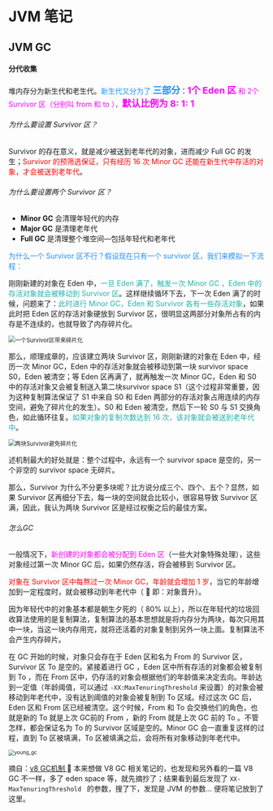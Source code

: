 # JVM 笔记



## JVM GC

#### 分代收集

堆内存分为新生代和老生代。<font color=dodgerBlue>新生代又分为了 <font size=4>**三部分**</font></font>：<font color=fuchsia><font size=4>**1个 Eden 区**</font> 和 2个 Survivor 区（分别叫 from 和 to ），<font size=4>**默认比例为 8: 1: 1**</font></font>

###### 为什么要设置 Survivor 区？

 Survivor 的存在意义，就是减少被送到老年代的对象，进而减少 Full GC 的发生；<font color=red>Survivor 的预筛选保证，只有经历 16 次 Minor GC 还能在新生代中存活的对象，才会被送到老年代</font>。

###### 为什么要设置两个 Survivor 区？

- **Minor GC** 会清理年轻代的内存
- **Major GC** 是清理老年代
- **Full GC** 是清理整个堆空间—包括年轻代和老年代

<font color=dodgerBlue>为什么一个 Survivor 区不行？假设现在只有一个 survivor 区，我们来模拟一下流程：</font> 

刚刚新建的对象在 Eden 中，<font color=LightSeaGreen>一旦 Eden 满了，触发一次 Minor GC ，Eden 中的存活对象就会被移动到 Survivor 区</font>。这样继续循环下去，下一次 Eden 满了的时候，问题来了：<font color=LightSeaGreen>此时进行 Minor GC，Eden 和 Survivor 各有一些存活对象</font>，如果此时把 Eden 区的存活对象硬放到 Survivor 区，很明显这两部分对象所占有的内存是不连续的，也就导致了内存碎片化。 

<img src="https://s2.loli.net/2022/10/25/tMOE2pWQxiAm3KX.png" alt="一个Survivor区带来碎片化" style="zoom:80%;" />

那么，顺理成章的，应该建立两块 Survivor 区，刚刚新建的对象在 Eden 中，经历一次 Minor GC，Eden 中的存活对象就会被移动到第一块 survivor space S0，Eden 被清空；等 Eden 区再满了，就再触发一次 Minor GC，Eden 和 S0 中的存活对象又会被复制送入第二块survivor space S1（这个过程非常重要，因为这种复制算法保证了 S1 中来自 S0 和 Eden 两部分的存活对象占用连续的内存空间，避免了碎片化的发生）。S0 和 Eden 被清空，然后下一轮 S0 与 S1 交换角色，如此循环往复。<font color=LightSeaGreen>如果对象的复制次数达到 16 次，该对象就会被送到老年代中</font>。

<img src="https://s2.loli.net/2022/10/25/3niDhNFILzJb8qT.png" alt="两块Survivor避免碎片化" style="zoom:80%;" />

述机制最大的好处就是：整个过程中，永远有一个 survivor space 是空的，另一个非空的 survivor space 无碎片。

那么，Survivor 为什么不分更多块呢？比方说分成三个、四个、五个？显然，如果 Survivor 区再细分下去，每一块的空间就会比较小，很容易导致 Survivor 区满，因此，我认为两块 Survivor 区是经过权衡之后的最佳方案。

###### 怎么GC

一般情况下，<font color=fuchsia>新创建的对象都会被分配到 Eden 区</font>（一些大对象特殊处理），这些对象经过第一次 Minor GC 后，如果仍然存活，将会被移到 Survivor 区。

<font color=red>对象在 Survivor 区中每熬过一次 Minor GC，年龄就会增加 1 岁</font>，当它的年龄增加到一定程度时，就会被移动到年老代中（ 👀 即：对象晋升）。

因为年轻代中的对象基本都是朝生夕死的（ 80% 以上），所以在年轻代的垃圾回收算法使用的是复制算法，复制算法的基本思想就是将内存分为两块，每次只用其中一块，当这一块内存用完，就将还活着的对象复制到另外一块上面。复制算法不会产生内存碎片。

在 GC 开始的时候，对象只会存在于 Eden 区和名为 From 的 Survivor 区，Survivor 区 To 是空的。紧接着进行 GC ，Eden 区中所有存活的对象都会被复制到 To ，而在 From 区中，仍存活的对象会根据他们的年龄值来决定去向。年龄达到一定值（年龄阈值，可以通过 `-XX:MaxTenuringThreshold` 来设置）的对象会被移动到年老代中，没有达到阈值的对象会被复制到 To 区域。经过这次 GC 后，Eden 区和 From 区已经被清空。这个时候，From 和 To 会交换他们的角色，也就是新的 To 就是上次 GC前的 From ，新的 From 就是上次 GC 前的 To 。不管怎样，都会保证名为 To 的 Survivor 区域是空的。Minor GC 会一直重复这样的过程，直到 To 区被填满，To 区被填满之后，会将所有对象移动到年老代中。

<img src="https://s2.loli.net/2022/10/25/Zsv3rwCzQbOAl5K.png" alt="young_gc" style="zoom:70%;" />

摘自：[v8 GC机制 ](https://www.cnblogs.com/coderL/p/7941914.html) 👀 本来想做 V8 GC 相关笔记的，也发现和另外看的一篇 V8 GC 不一样，多了 eden space 等，就先摘抄了；结果看到最后发现了 `XX-MaxTenuringThreshold ` 的参数，搜了下，发现是 JVM 的参数... 便将笔记放到了这里。